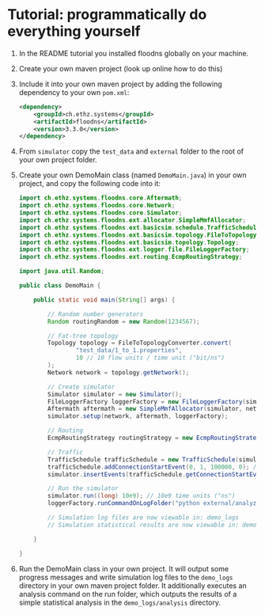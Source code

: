 # Tutorial: programmatically do everything yourself

1. In the README tutorial you installed floodns globally on your machine.

2. Create your own maven project (look up online how to do this)

3. Include it into your own maven project by adding the following dependency to your own `pom.xml`:

   ```xml
   <dependency>
       <groupId>ch.ethz.systems</groupId>
       <artifactId>floodns</artifactId>
       <version>3.3.0</version>
   </dependency>
   ```

4.  From `simulator` copy the `test_data` and `external` folder to the root of your own project folder.

5. Create your own DemoMain class (named `DemoMain.java`) in your own project, and copy the following code into it:

    ```java
    import ch.ethz.systems.floodns.core.Aftermath;
    import ch.ethz.systems.floodns.core.Network;
    import ch.ethz.systems.floodns.core.Simulator;
    import ch.ethz.systems.floodns.ext.allocator.SimpleMmfAllocator;
    import ch.ethz.systems.floodns.ext.basicsim.schedule.TrafficSchedule;
    import ch.ethz.systems.floodns.ext.basicsim.topology.FileToTopologyConverter;
    import ch.ethz.systems.floodns.ext.basicsim.topology.Topology;
    import ch.ethz.systems.floodns.ext.logger.file.FileLoggerFactory;
    import ch.ethz.systems.floodns.ext.routing.EcmpRoutingStrategy;
    
    import java.util.Random;
    
    public class DemoMain {
    
        public static void main(String[] args) {
    
            // Random number generators
            Random routingRandom = new Random(1234567);
    
            // Fat-tree topology
            Topology topology = FileToTopologyConverter.convert(
                    "test_data/1_to_1.properties",
                    10 // 10 flow units / time unit ("bit/ns")
            );
            Network network = topology.getNetwork();
    
            // Create simulator
            Simulator simulator = new Simulator();
            FileLoggerFactory loggerFactory = new FileLoggerFactory(simulator, "demo_logs");
            Aftermath aftermath = new SimpleMmfAllocator(simulator, network);
            simulator.setup(network, aftermath, loggerFactory);
    
            // Routing
            EcmpRoutingStrategy routingStrategy = new EcmpRoutingStrategy(simulator, topology, routingRandom);
    
            // Traffic
            TrafficSchedule trafficSchedule = new TrafficSchedule(simulator, network, routingStrategy);
            trafficSchedule.addConnectionStartEvent(0, 1, 100000, 0); // "0 -> 1 send 100000 bit starting at t=0"
            simulator.insertEvents(trafficSchedule.getConnectionStartEvents());
    
            // Run the simulator
            simulator.run((long) 10e9); // 10e9 time units ("ns")
            loggerFactory.runCommandOnLogFolder("python external/analyze.py");
    
            // Simulation log files are now viewable in: demo_logs
            // Simulation statistical results are now viewable in: demo_logs/analysis
    
        }
    
    }
    ```

6. Run the DemoMain class in your own project. It will output some progress messages and write simulation log files to the `demo_logs` directory in your own maven project folder. It additionally executes an analysis command on the run folder, which outputs the results of a simple statistical analysis in the `demo_logs/analysis` directory.
